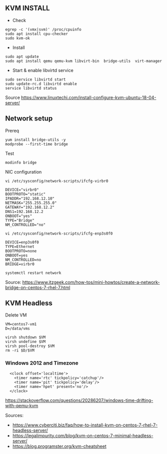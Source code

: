 ## KVM INSTALL 

* Check

```
egrep -c '(vmx|svm)' /proc/cpuinfo
sudo apt install cpu-checker
sudo kvm-ok
``` 

* Install

```
sudo apt update
sudo apt install qemu qemu-kvm libvirt-bin  bridge-utils  virt-manager
``` 

* Start & enable libvirtd service

```
sudo service libvirtd start
sudo update-rc.d libvirtd enable
service libvirtd status
```
Source https://www.linuxtechi.com/install-configure-kvm-ubuntu-18-04-server/


## Network setup

Prereq
```
yum install bridge-utils -y
modprobe --first-time bridge
```

Test
```
modinfo bridge
```

NIC configuration

```
vi /etc/sysconfig/network-scripts/ifcfg-virbr0
```

```
DEVICE="virbr0"
BOOTPROTO="static"
IPADDR="192.168.12.10"
NETMASK="255.255.255.0"
GATEWAY="192.168.12.2"
DNS1=192.168.12.2
ONBOOT="yes"
TYPE="Bridge"
NM_CONTROLLED="no"
```

```
vi /etc/sysconfig/network-scripts/ifcfg-enp3s0f0
```

```
DEVICE=enp3s0f0
TYPE=Ethernet
BOOTPROTO=none
ONBOOT=yes
NM_CONTROLLED=no
BRIDGE=virbr0
```

```
systemctl restart network
```

Source: https://www.itzgeek.com/how-tos/mini-howtos/create-a-network-bridge-on-centos-7-rhel-7.html

## KVM Headless

Delete VM

```
VM=centos7-vm1
D=/data/vms

virsh shutdown $VM
virsh undefine $VM
virsh pool-destroy $VM
rm -ri $D/$VM
```

### Windows 2012 and Timezone

```
  <clock offset='localtime'>
    <timer name='rtc' tickpolicy='catchup'/>
    <timer name='pit' tickpolicy='delay'/>
    <timer name='hpet' present='no'/>
  </clock>
``` 

https://stackoverflow.com/questions/20286207/windows-time-drifting-with-qemu-kvm


Sources: 
* https://www.cyberciti.biz/faq/how-to-install-kvm-on-centos-7-rhel-7-headless-server/
* https://legalimpurity.com/blog/kvm-on-centos-7-minimal-headless-server/
* https://blog.programster.org/kvm-cheatsheet

